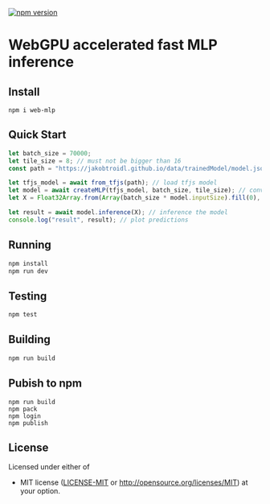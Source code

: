 [![npm version](https://img.shields.io/npm/v/web-mlp.svg?color=1a8cff)](https://www.npmjs.com/package/web-mlp)

# WebGPU accelerated fast MLP inference

## Install

```
npm i web-mlp
```

## Quick Start

```javascript
let batch_size = 70000; 
let tile_size = 8; // must not be bigger than 16
const path = "https://jakobtroidl.github.io/data/trainedModel/model.json"; // path to tensorflow.js model

let tfjs_model = await from_tfjs(path); // load tfjs model
let model = await createMLP(tfjs_model, batch_size, tile_size); // convert model for fast inference
let X = Float32Array.from(Array(batch_size * model.inputSize).fill(0), () => Math.random()); // generate random a input

let result = await model.inference(X); // inference the model
console.log("result", result); // plot predictions
```

## Running

```sh
npm install
npm run dev
```

## Testing

```sh
npm test
```

## Building

```sh
npm run build
```

## Pubish to npm

```
npm run build
npm pack
npm login
npm publish
```

## License

Licensed under either of
 * MIT license ([LICENSE-MIT](LICENSE-MIT) or http://opensource.org/licenses/MIT)
at your option.
